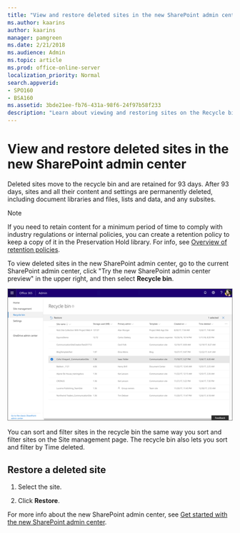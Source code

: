 ```yaml
---
title: "View and restore deleted sites in the new SharePoint admin center"
ms.author: kaarins
author: kaarins
manager: pamgreen
ms.date: 2/21/2018
ms.audience: Admin
ms.topic: article
ms.prod: office-online-server
localization_priority: Normal
search.appverid:
- SPO160
- BSA160
ms.assetid: 3bde21ee-fb76-431a-98f6-24f97b58f233
description: "Learn about viewing and restoring sites on the Recycle bin page of the new SharePoint admin center."
---
```


# View and restore deleted sites in the new SharePoint admin center

Deleted sites move to the recycle bin and are retained for 93 days. After 93 days, sites and all their content and settings are permanently deleted, including document libraries and files, lists and data, and any subsites.
  
> [!NOTE]
> If you need to retain content for a minimum period of time to comply with industry regulations or internal policies, you can create a retention policy to keep a copy of it in the Preservation Hold library. For info, see [Overview of retention policies](https://support.office.com/article/5e377752-700d-4870-9b6d-12bfc12d2423). 
  
To view deleted sites in the new SharePoint admin center, go to the current SharePoint admin center, click "Try the new SharePoint admin center preview" in the upper right, and then select **Recycle bin**. 
  
![The recycle bin in the new SharePoint admin center](media/b195b8c7-ee2b-4a02-92cb-ed61899edd24.png)
  
You can sort and filter sites in the recycle bin the same way you sort and filter sites on the Site management page. The recycle bin also lets you sort and filter by Time deleted.
  
## Restore a deleted site

1. Select the site.
    
2. Click **Restore**.
    
For more info about the new SharePoint admin center, see [Get started with the new SharePoint admin center](get-started-with-the-new-sharepoint-admin-center-preview).
  

